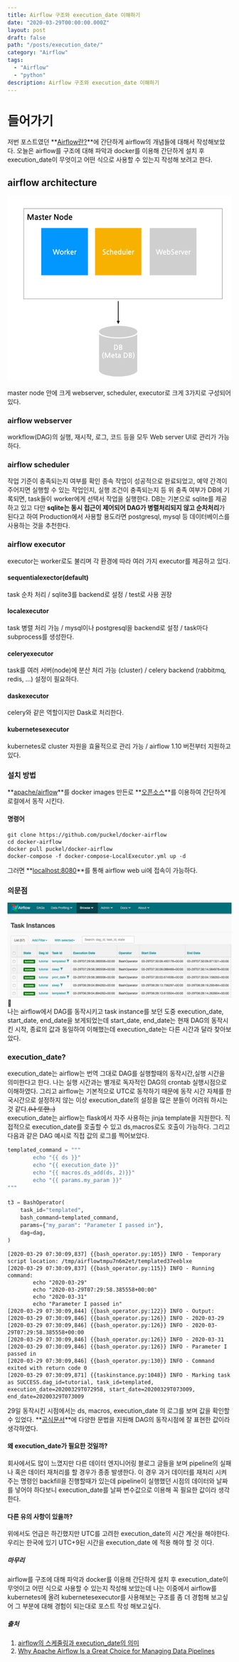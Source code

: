```yaml
---
title: Airflow 구조와 execution_date 이해하기
date: "2020-03-29T00:00:00.000Z"
layout: post
draft: false
path: "/posts/execution_date/"
category: "Airflow" 
tags:
  - "Airflow"
  - "python"
description: Airflow 구조와 execution_date 이해하기
---
```


# 들어가기
저번 포스트였던 **[Airflow란?](https://bomwo.github.io/airflow/)**에 간단하게 airflow의 개념들에 대해서 작성해보았다.
오늘은 airflow를 구조에 대해 파악과 docker를 이용해 간단하게 설치 후 execution_date이 무엇이고 어떤 식으로 사용할 수 있는지 작성해 보려고 한다.

## airflow architecture
![Airflow Architecture](airflowarchitecture.png)

master node 안에 크게 webserver, scheduler, executor로 크게 3가지로 구성되어 있다.
### airflow webserver
workflow(DAG)의 실행, 재시작, 로그, 코드 등을 모두 Web server UI로 관리가 가능하다.
### airflow scheduler
작업 기준이 충족되는지 여부를 확인 종속 작업이 성공적으로 완료되었고, 예약 간격이 주어지면 실행할 수 있는 작업인지, 실행 조건이 충족되는지 등
위 충족 여부가 DB에 기록되면, task들이 worker에게 선택서 작업을 실행한다.
DB는 기본으로 sqlite를 제공하고 있고 다만 **sqlite는 동시 접근이 제어되어 DAG가 병렬처리되지 않고 순차처리**가 된다고 하여 Production에서 사용할 용도라면 
postgresql, mysql 등 데이터베이스를 사용하는 것을 추천한다.
### airflow executor
executor는 worker로도 불리며 각 환경에 따라 여러 가지 executor를 제공하고 있다.
#### sequentialexector(default)
task 순차 처리 / sqlite3를 backend로 설정 / test로 사용 권장
#### localexecutor
task 병렬 처리 가능 / mysql이나 postgresql을 backend로 설정 / task마다 subprocess를 생성한다.
#### celeryexecutor
task를 여러 서버(node)에 분산 처리 가능 (cluster) / celery backend (rabbitmq, redis, …) 설정이 필요하다.
#### daskexecutor
celery와 같은 역할이지만 Dask로 처리한다.
#### kubernetesexecutor
kubernetes로 cluster 자원을 효율적으로 관리 가능 / airflow 1.10 버전부터 지원하고 있다.

### 설치 방법
**[apache/airflow](https://github.com/apache/airflow)**를 docker images 만든로 **[오픈소스](https://github.com/puckel/docker-airflow)**를 이용하여 간단하게 로컬에서 동작 시킨다.
#### 명령어
```shell script
git clone https://github.com/puckel/docker-airflow
cd docker-airflow
docker pull puckel/docker-airflow 
docker-compose -f docker-compose-LocalExecutor.yml up -d 
```
그러면 **[localhost:8080](http://localhost:8080)**를 통해 airflow web ui에 접속이 가능하다.
### 의문점
![execution_date?](taskinstance.png)
🤔<br>
나는 airflow에서 DAG를 동작시키고 task instance를 보던 도중 execution_date, start_date, end_date을 보게되었는데
start_date, end_date는 현재 DAG의 동작시킨 시작, 종료의 값과 동일하여 이해했는데 execution_date는 다른 시간과 달라 찾아보았다.
### execution_date?
execution_date는 airflow는 번역 그대로 DAG를 실행할때의 동작시간,실행 시간을 의미한다고 한다. 나는 실행 시간과는 별개로 독자적인 DAG의 crontab 실행시점으로 이해하였다. 
그리고 airflow는 기본적으로 UTC로 동작하기 때문에 동작 시간 자체를 한국시간으로 설정하지 않는 이상 execution_date의 설정을 많은 분들이 어려워 하시는것 같다.~~(나 또한..)~~<br>
execution_date는 airflow는 flask에서 자주 사용하는 jinja template을 지원한다.
직접적으로 execution_date를 호출할 수 있고 ds,macros로도 호출이 가능하다.
그리고 다음과 같은 DAG 예시로 직접 값의 로그를 찍어보았다.
```python
templated_command = """
        echo "{{ ds }}"
        echo "{{ execution_date }}" 
        echo "{{ macros.ds_add(ds, 2)}}"
        echo "{{ params.my_param }}"
"""

t3 = BashOperator(
    task_id="templated",
    bash_command=templated_command,
    params={"my_param": "Parameter I passed in"},
    dag=dag,
)
```
```shell script
[2020-03-29 07:30:09,837] {{bash_operator.py:105}} INFO - Temporary script location: /tmp/airflowtmpu7n6m2et/templated37eeblxe
[2020-03-29 07:30:09,837] {{bash_operator.py:115}} INFO - Running command: 
        echo "2020-03-29"
        echo "2020-03-29T07:29:58.385558+00:00" 
        echo "2020-03-31"
        echo "Parameter I passed in"
[2020-03-29 07:30:09,844] {{bash_operator.py:122}} INFO - Output:
[2020-03-29 07:30:09,846] {{bash_operator.py:126}} INFO - 2020-03-29
[2020-03-29 07:30:09,846] {{bash_operator.py:126}} INFO - 2020-03-29T07:29:58.385558+00:00
[2020-03-29 07:30:09,846] {{bash_operator.py:126}} INFO - 2020-03-31
[2020-03-29 07:30:09,846] {{bash_operator.py:126}} INFO - Parameter I passed in
[2020-03-29 07:30:09,846] {{bash_operator.py:130}} INFO - Command exited with return code 0
[2020-03-29 07:30:09,871] {{taskinstance.py:1048}} INFO - Marking task as SUCCESS.dag_id=tutorial, task_id=templated, execution_date=20200329T072958, start_date=20200329T073009, end_date=20200329T073009
```
29일 동작시킨 시점에서는 ds, macros, execution_date 의 로그를 보며 값을 확인할 수 있었다. **[공식문서](https://airflow.apache.org/docs/stable/macros.html)**에 다양한 문법을 지원해 DAG의 동작시점에 잘 표현한 값이라 생각하였다.
#### 왜 execution_date가 필요한 것일까?
회사에서도 많이 느꼈지만 다른 데이터 엔지니어링 블로그 글들을 보며 pipeline의 실패나 혹은 데이터 재처리를 할 경우가 종종 발생한다.
이 경우 과거 데이터를 재처리 시켜주는 명령인 backfill을 진행할때가 있는데 pipeline이 실행했던 시점의 데이터와 날짜를 넣어야 하다보니 execution_date를 날짜 변수값으로 이용해 꼭 필요한 값이라 생각한다.

#### 다른 유의 사항이 있을까?
위에서도 언급은 하긴했지만 UTC를 고려한 execution_date의 시간 계산을 해야한다. 우리는 한국에 있기 UTC+9된 시간을 execution_date 에 적용 해야 할 것 이다. 

##### 마무리
airflow를 구조에 대해 파악과 docker를 이용해 간단하게 설치 후 execution_date이 무엇이고 어떤 식으로 사용할 수 있는지 작성해 보았는데 나는 이중에서 airflow를 kubernetes에 올려
kubernetesexecutor를 사용해보는 구조를 좀 더 경험해 보고싶어 그 부분에 대해 경험이 되는대로 포스트 작성 해보고싶다.

##### 출처
1. [airflow의 스케줄링과 execution_date의 의미](https://blog.naver.com/gyrbsdl18/221561318823)<br>
2. [Why Apache Airflow Is a Great Choice for Managing Data Pipelines](https://towardsdatascience.com/why-apache-airflow-is-a-great-choice-for-managing-data-pipelines-48effcce3e41)